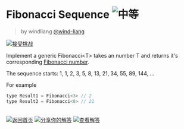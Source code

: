 <!--info-header-start--><h1>Fibonacci Sequence <img src="https://img.shields.io/badge/-%E4%B8%AD%E7%AD%89-d9901a" alt="中等"/> </h1><blockquote><p>by windliang <a href="https://github.com/wind-liang" target="_blank">@wind-liang</a></p></blockquote><p><a href="https://tsch.js.org/4182/play/zh-CN" target="_blank"><img src="https://img.shields.io/badge/-%E6%8E%A5%E5%8F%97%E6%8C%91%E6%88%98-3178c6?logo=typescript&logoColor=white" alt="接受挑战"/></a> </p><!--info-header-end-->

Implement a generic Fibonacci\<T\> takes an number T and returns it's corresponding [Fibonacci number](https://en.wikipedia.org/wiki/Fibonacci_number).

The sequence starts:
1, 1, 2, 3, 5, 8, 13, 21, 34, 55, 89, 144, ...

For example
```js
type Result1 = Fibonacci<3> // 2
type Result2 = Fibonacci<8> // 21
```


<!--info-footer-start--><br><a href="../../README.zh-CN.md" target="_blank"><img src="https://img.shields.io/badge/-%E8%BF%94%E5%9B%9E%E9%A6%96%E9%A1%B5-grey" alt="返回首页"/></a> <a href="https://tsch.js.org/4182/answer/zh-CN" target="_blank"><img src="https://img.shields.io/badge/-%E5%88%86%E4%BA%AB%E4%BD%A0%E7%9A%84%E8%A7%A3%E7%AD%94-teal" alt="分享你的解答"/></a> <a href="https://tsch.js.org/4182/solutions" target="_blank"><img src="https://img.shields.io/badge/-%E6%9F%A5%E7%9C%8B%E8%A7%A3%E7%AD%94-de5a77?logo=awesome-lists&logoColor=white" alt="查看解答"/></a> <!--info-footer-end-->